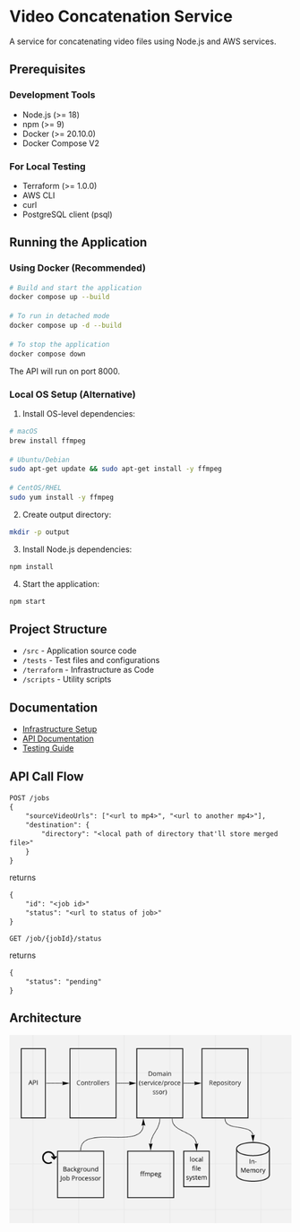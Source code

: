 # Video Concatenation Service

A service for concatenating video files using Node.js and AWS services.

## Prerequisites
### Development Tools
- Node.js (>= 18)
- npm (>= 9)
- Docker (>= 20.10.0)
- Docker Compose V2

### For Local Testing
- Terraform (>= 1.0.0)
- AWS CLI
- curl
- PostgreSQL client (psql)

## Running the Application

### Using Docker (Recommended)
```bash
# Build and start the application
docker compose up --build

# To run in detached mode
docker compose up -d --build

# To stop the application
docker compose down
```

The API will run on port 8000.

### Local OS Setup (Alternative)
1. Install OS-level dependencies:
```bash
# macOS
brew install ffmpeg

# Ubuntu/Debian
sudo apt-get update && sudo apt-get install -y ffmpeg

# CentOS/RHEL
sudo yum install -y ffmpeg
```

2. Create output directory:
```bash
mkdir -p output
```

3. Install Node.js dependencies:
```bash
npm install
```

4. Start the application:
```bash
npm start
```

## Project Structure
- `/src` - Application source code
- `/tests` - Test files and configurations
- `/terraform` - Infrastructure as Code
- `/scripts` - Utility scripts

## Documentation
- [Infrastructure Setup](./terraform/README.md)
- [API Documentation](./docs/api.md)
- [Testing Guide](./docs/testing.md)

## API Call Flow
```
POST /jobs
{
    "sourceVideoUrls": ["<url to mp4>", "<url to another mp4>"],
    "destination": {
        "directory": "<local path of directory that'll store merged file>"
    }
}
```

returns
```
{
    "id": "<job id>"
    "status": "<url to status of job>"
}
```

```
GET /job/{jobId}/status
```

returns
```
{
    "status": "pending"
}
```

## Architecture
![Overview](./architecture-overview.png)
